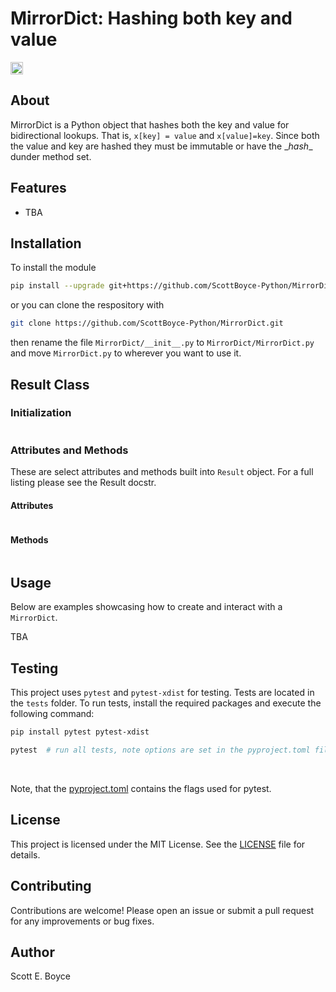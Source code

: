 # MirrorDict: Hashing both key and value

<p align="left">
  <img src="https://github.com/ScottBoyce-Python/MirrorDict/actions/workflows/MirrorDict-pytest.yml/badge.svg" alt="Build Status" height="20">
</p>


## About

MirrorDict is a Python object that hashes both the key and value for bidirectional lookups. That is, `x[key] = value` and `x[value]=key`. Since both the value and key are hashed they must be immutable or have the \__hash__ dunder method set.



## Features

- TBA

## Installation
To install the module

```bash
pip install --upgrade git+https://github.com/ScottBoyce-Python/MirrorDict.git
```

or you can clone the respository with
```bash
git clone https://github.com/ScottBoyce-Python/MirrorDict.git
```
then rename the file `MirrorDict/__init__.py` to  `MirrorDict/MirrorDict.py` and move `MirrorDict.py` to wherever you want to use it.

  

## Result Class

### Initialization

```python

```

### Attributes and Methods

These are select attributes and methods built into `Result` object. For a full listing please see the Result docstr.

#### Attributes

```    

```

#### Methods

``` 

```

  

## Usage

Below are examples showcasing how to create and interact with a `MirrorDict`.

TBA

## Testing

This project uses `pytest` and `pytest-xdist` for testing. Tests are located in the `tests` folder. To run tests, install the required packages and execute the following command:

```bash
pip install pytest pytest-xdist

pytest  # run all tests, note options are set in the pyproject.toml file
```

&nbsp; 

Note, that the [pyproject.toml](pyproject.toml) contains the flags used for pytest.

  

## License

This project is licensed under the MIT License. See the [LICENSE](LICENSE) file for details.

## Contributing
Contributions are welcome! Please open an issue or submit a pull request for any improvements or bug fixes.

## Author
Scott E. Boyce
